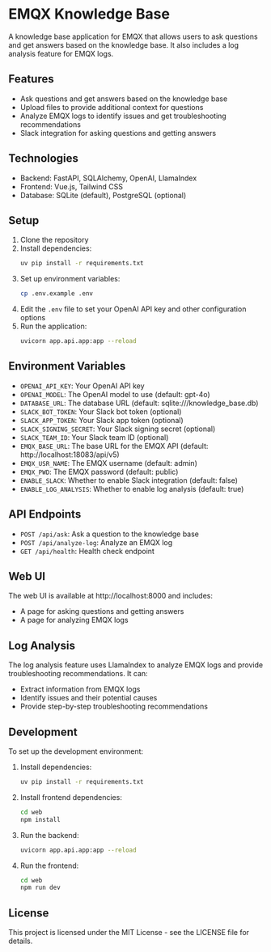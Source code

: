 # EMQX Knowledge Base

A knowledge base application for EMQX that allows users to ask questions and get answers based on the knowledge base. It also includes a log analysis feature for EMQX logs.

## Features

- Ask questions and get answers based on the knowledge base
- Upload files to provide additional context for questions
- Analyze EMQX logs to identify issues and get troubleshooting recommendations
- Slack integration for asking questions and getting answers

## Technologies

- Backend: FastAPI, SQLAlchemy, OpenAI, LlamaIndex
- Frontend: Vue.js, Tailwind CSS
- Database: SQLite (default), PostgreSQL (optional)

## Setup

1. Clone the repository
2. Install dependencies:
   ```bash
   uv pip install -r requirements.txt
   ```
3. Set up environment variables:
   ```bash
   cp .env.example .env
   ```
4. Edit the `.env` file to set your OpenAI API key and other configuration options
5. Run the application:
   ```bash
   uvicorn app.api.app:app --reload
   ```

## Environment Variables

- `OPENAI_API_KEY`: Your OpenAI API key
- `OPENAI_MODEL`: The OpenAI model to use (default: gpt-4o)
- `DATABASE_URL`: The database URL (default: sqlite:///knowledge_base.db)
- `SLACK_BOT_TOKEN`: Your Slack bot token (optional)
- `SLACK_APP_TOKEN`: Your Slack app token (optional)
- `SLACK_SIGNING_SECRET`: Your Slack signing secret (optional)
- `SLACK_TEAM_ID`: Your Slack team ID (optional)
- `EMQX_BASE_URL`: The base URL for the EMQX API (default: http://localhost:18083/api/v5)
- `EMQX_USR_NAME`: The EMQX username (default: admin)
- `EMQX_PWD`: The EMQX password (default: public)
- `ENABLE_SLACK`: Whether to enable Slack integration (default: false)
- `ENABLE_LOG_ANALYSIS`: Whether to enable log analysis (default: true)

## API Endpoints

- `POST /api/ask`: Ask a question to the knowledge base
- `POST /api/analyze-log`: Analyze an EMQX log
- `GET /api/health`: Health check endpoint

## Web UI

The web UI is available at http://localhost:8000 and includes:

- A page for asking questions and getting answers
- A page for analyzing EMQX logs

## Log Analysis

The log analysis feature uses LlamaIndex to analyze EMQX logs and provide troubleshooting recommendations. It can:

- Extract information from EMQX logs
- Identify issues and their potential causes
- Provide step-by-step troubleshooting recommendations

## Development

To set up the development environment:

1. Install dependencies:
   ```bash
   uv pip install -r requirements.txt
   ```
2. Install frontend dependencies:
   ```bash
   cd web
   npm install
   ```
3. Run the backend:
   ```bash
   uvicorn app.api.app:app --reload
   ```
4. Run the frontend:
   ```bash
   cd web
   npm run dev
   ```

## License

This project is licensed under the MIT License - see the LICENSE file for details.

